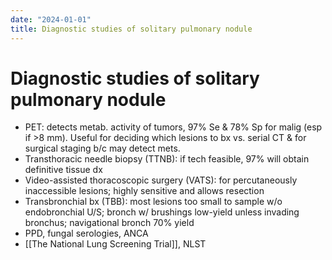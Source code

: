 ```yaml
---
date: "2024-01-01"
title: Diagnostic studies of solitary pulmonary nodule
---
```



# Diagnostic studies of solitary pulmonary nodule

- PET: detects metab. activity of tumors, 97% Se & 78% Sp for malig (esp if >8 mm). Useful for deciding which lesions to bx vs. serial CT & for surgical staging b/c may detect mets.
- Transthoracic needle biopsy (TTNB): if tech feasible, 97% will obtain definitive tissue dx
- Video-assisted thoracoscopic surgery (VATS): for percutaneously inaccessible lesions; highly sensitive and allows resection
- Transbronchial bx (TBB): most lesions too small to sample w/o endobronchial U/S; bronch w/ brushings low-yield unless invading bronchus; navigational bronch 70% yield
- PPD, fungal serologies, ANCA
- [[The National Lung Screening Trial]], NLST
